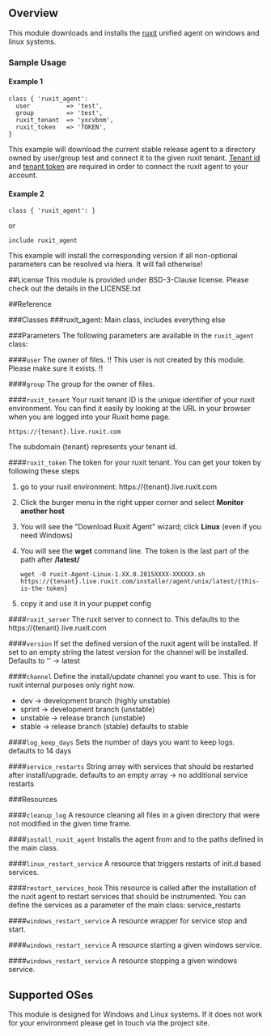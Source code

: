 ## Overview

This module downloads and installs the [ruxit](http://www.ruxit.com/) unified agent on windows and linux systems.

### Sample Usage

#### Example 1
```puppet
class { 'ruxit_agent':
  user          => 'test',
  group         => 'test',
  ruxit_tenant  => 'yxcvbnm',
  ruxit_token   => 'TOKEN',
}
```
This example will download the current stable release agent to a directory owned by user/group test and connect it to the given ruxit tenant. [Tenant id](#ruxit_tenant) and [tenant token](#ruxit_token) are required in order to connect the ruxit agent to your account.

#### Example 2
```puppet
class { 'ruxit_agent': }
```
or 
```puppet
include ruxit_agent
```
This example will install the corresponding version if all non-optional parameters can be resolved via hiera. It will fail otherwise! 

##License
This module is provided under BSD-3-Clause license. Please check out the details in the LICENSE.txt

##Reference

###Classes
###ruxit_agent: 
Main class, includes everything else

###Parameters
The following parameters are available in the `ruxit_agent` class:

####`user`
The owner of files. 
!! This user is not created by this module. Please make sure it exists. !!

####`group`
The group for the owner of files.

####`ruxit_tenant`
Your ruxit tenant ID is the unique identifier of your ruxit environment. You can find it easily by looking at the URL in your browser when you are logged into your Ruxit home page.

<code>https://{tenant}.live.ruxit.com</code>

The subdomain {tenant} represents your tenant id.

####`ruxit_token`
The token for your ruxit tenant. You can get your token by following these steps

1. go to your ruxit environment: https://{tenant}.live.ruxit.com
2. Click the burger menu in the right upper corner and select **Monitor another host**
3. You will see the "Download Ruxit Agent" wizard; click **Linux** (even if you need Windows)
4. You will see the **wget** command line. The token is the last part of the path after **/latest/**
    
    <code>wget -O ruxit-Agent-Linux-1.XX.0.2015XXXX-XXXXXX.sh https://{tenant}.live.ruxit.com/installer/agent/unix/latest/{this-is-the-token}</code>
5. copy it and use it in your puppet config

####`ruxit_server`
The ruxit server to connect to. This defaults to the https://{tenant}.live.ruxit.com


####`version`
If set the defined version of the ruxit agent will be installed. 
If set to an empty string the latest version for the channel will be installed.
Defaults to '' -> latest

####`channel`
Define the install/update channel you want to use. This is for ruxit internal purposes only right now.
* dev -> development branch (highly unstable)
* sprint -> development branch (unstable)
* unstable -> release branch (unstable)
* stable -> release branch (stable)
defaults to stable

####`log_keep_days`
Sets the number of days you want to keep logs.
defaults to 14 days

####`service_restarts` 
String array with services that should be restarted after install/upgrade.
defaults to an empty array -> no additional service restarts

###Resources

####`cleanup_log`
A resource cleaning all files in a given directory that were not modified in the given time frame.

####`install_ruxit_agent`
Installs the agent from and to the paths defined in the main class.

####`linux_restart_service`
A resource that triggers restarts of init.d based services.

####`restart_services_hook`
This resource is called after the installation of the ruxit agent to restart services that should be instrumented.
You can define the services as a parameter of the main class: service_restarts

####`windows_restart_service`
A resource wrapper for service stop and start.

####`windows_restart_service`
A resource starting a given windows service.

####`windows_restart_service`
A resource stopping a given windows service.

## Supported OSes
This module is designed for Windows and Linux systems. 
If it does not work for your environment please get in touch via the project site.
